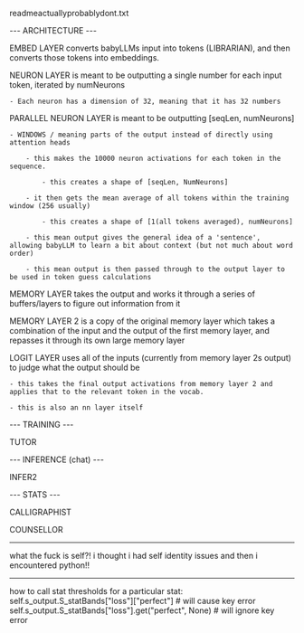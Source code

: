 readmeactuallyprobablydont.txt

--- ARCHITECTURE ---


EMBED LAYER converts babyLLMs input into tokens (LIBRARIAN), and then converts those tokens into embeddings.


NEURON LAYER is meant to be outputting a single number for each input token, iterated by numNeurons

    - Each neuron has a dimension of 32, meaning that it has 32 numbers


PARALLEL NEURON LAYER is meant to be outputting [seqLen, numNeurons]

    - WINDOWS / meaning parts of the output instead of directly using attention heads
    
        - this makes the 10000 neuron activations for each token in the sequence.
        
            - this creates a shape of [seqLen, NumNeurons]
            
        - it then gets the mean average of all tokens within the training window (256 usually)
        
            - this creates a shape of [1(all tokens averaged), numNeurons]
            
        - this mean output gives the general idea of a 'sentence', allowing babyLLM to learn a bit about context (but not much about word order)
        
        - this mean output is then passed through to the output layer to be used in token guess calculations
        

MEMORY LAYER takes the output and works it through a series of buffers/layers to figure out information from it


MEMORY LAYER 2 is a copy of the original memory layer which takes a combination of the input and the output of the first memory layer, and repasses it through its own large memory layer


LOGIT LAYER uses all of the inputs (currently from memory layer 2s output) to judge what the output should be

    - this takes the final output activations from memory layer 2 and applies that to the relevant token in the vocab.
    
    - this is also an nn layer itself


--- TRAINING ---

TUTOR

--- INFERENCE (chat) ---

INFER2

--- STATS ---

CALLIGRAPHIST

COUNSELLOR

----

what the fuck is self?! i thought i had self identity issues and then i encountered python!!

---

how to call stat thresholds for a particular stat:
        self.s_output.S_statBands["loss"]["perfect"] # will cause key error
        self.s_output.S_statBands["loss"].get("perfect", None) # will ignore key error


